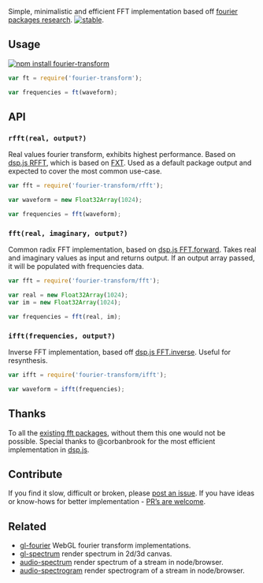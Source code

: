 Simple, minimalistic and efficient FFT implementation based off [fourier packages research](./benchmark.md). [![stable](http://badges.github.io/stability-badges/dist/stable.svg)](http://github.com/badges/stability-badges).

## Usage

[![npm install fourier-transform](https://nodei.co/npm/fourier-transform.png?mini=true)](https://npmjs.org/package/fourier-transform/)

```js
var ft = require('fourier-transform');

var frequencies = ft(waveform);
```

## API

### `rfft(real, output?)`

Real values fourier transform, exhibits highest performance. Based on [dsp.js RFFT](https://github.com/corbanbrook/dsp.js/blob/master/dsp.js#L554), which is based on [FXT](http://www.jjj.de/fxt/). Used as a default package output and expected to cover the most common use-case.

```js
var fft = require('fourier-transform/rfft');

var waveform = new Float32Array(1024);

var frequencies = fft(waveform);
```

### `fft(real, imaginary, output?)`

Common radix FFT implementation, based on [dsp.js FFT.forward](https://github.com/corbanbrook/dsp.js/). Takes real and imaginary values as input and returns output. If an output array passed, it will be populated with frequencies data.

```js
var fft = require('fourier-transform/fft');

var real = new Float32Array(1024);
var im = new Float32Array(1024);

var frequencies = fft(real, im);
```

### `ifft(frequencies, output?)`

Inverse FFT implementation, based off [dsp.js FFT.inverse](https://github.com/corbanbrook/dsp.js/). Useful for resynthesis.

```js
var ifft = require('fourier-transform/ifft');

var waveform = ifft(frequencies);
```

## Thanks

To all the [existing fft packages](./benchmark.md), without them this one would not be possible. Special thanks to @corbanbrook for the most efficient implementation in [dsp.js](https://github.com/corbanbrook/dsp.js).


## Contribute

If you find it slow, difficult or broken, please [post an issue](./issues). If you have ideas or know-hows for better implementation - [PR’s are welcome](./pull-request).

## Related

* [gl-fourier](https://github.com/dfcreative/gl-fourier) WebGL fourier transform implementations.
* [gl-spectrum](https://github.com/dfcreative/gl-spectrum) render spectrum in 2d/3d canvas.
* [audio-spectrum](https://github.com/audio-lab/audio-spectrum) render spectrum of a stream in node/browser.
* [audio-spectrogram](https://github.com/audio-lab/audio-spectrogram) render spectrogram of a stream in node/browser.
